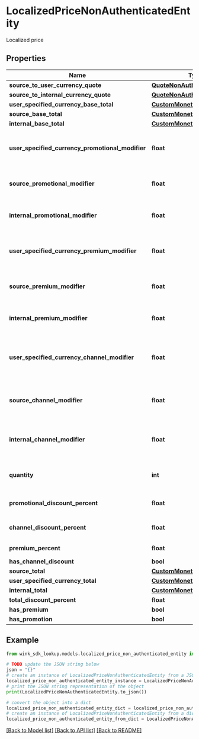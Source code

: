 # LocalizedPriceNonAuthenticatedEntity

Localized price

## Properties

Name | Type | Description | Notes
------------ | ------------- | ------------- | -------------
**source_to_user_currency_quote** | [**QuoteNonAuthenticatedEntity**](QuoteNonAuthenticatedEntity.md) |  | 
**source_to_internal_currency_quote** | [**QuoteNonAuthenticatedEntity**](QuoteNonAuthenticatedEntity.md) |  | 
**user_specified_currency_base_total** | [**CustomMonetaryAmount**](CustomMonetaryAmount.md) |  | 
**source_base_total** | [**CustomMonetaryAmount**](CustomMonetaryAmount.md) |  | 
**internal_base_total** | [**CustomMonetaryAmount**](CustomMonetaryAmount.md) |  | 
**user_specified_currency_promotional_modifier** | **float** | Promotional modifiers in user specified currency | [optional] 
**source_promotional_modifier** | **float** | Promotional modifiers in hotel currency | [optional] 
**internal_promotional_modifier** | **float** | Promotional modifiers in wink currency | [optional] 
**user_specified_currency_premium_modifier** | **float** | Premium modifiers in user specified currency | [optional] 
**source_premium_modifier** | **float** | Premium modifiers in hotel currency | [optional] 
**internal_premium_modifier** | **float** | Premium modifiers in wink currency | [optional] 
**user_specified_currency_channel_modifier** | **float** | Channel / Membership modifier in user specified currency | [optional] 
**source_channel_modifier** | **float** | Channel / Membership modifier in hotel currency | [optional] 
**internal_channel_modifier** | **float** | Channel / Membership modifier in wink currency | [optional] 
**quantity** | **int** | How many of this item is included in this price | [optional] [default to 1]
**promotional_discount_percent** | **float** | Promotional discount percent | [optional] 
**channel_discount_percent** | **float** | Channel discount percent | [optional] 
**premium_percent** | **float** | Premium percent | [optional] 
**has_channel_discount** | **bool** |  | [optional] 
**source_total** | [**CustomMonetaryAmount**](CustomMonetaryAmount.md) |  | [optional] 
**user_specified_currency_total** | [**CustomMonetaryAmount**](CustomMonetaryAmount.md) |  | [optional] 
**internal_total** | [**CustomMonetaryAmount**](CustomMonetaryAmount.md) |  | [optional] 
**total_discount_percent** | **float** |  | [optional] 
**has_premium** | **bool** |  | [optional] 
**has_promotion** | **bool** |  | [optional] 

## Example

```python
from wink_sdk_lookup.models.localized_price_non_authenticated_entity import LocalizedPriceNonAuthenticatedEntity

# TODO update the JSON string below
json = "{}"
# create an instance of LocalizedPriceNonAuthenticatedEntity from a JSON string
localized_price_non_authenticated_entity_instance = LocalizedPriceNonAuthenticatedEntity.from_json(json)
# print the JSON string representation of the object
print(LocalizedPriceNonAuthenticatedEntity.to_json())

# convert the object into a dict
localized_price_non_authenticated_entity_dict = localized_price_non_authenticated_entity_instance.to_dict()
# create an instance of LocalizedPriceNonAuthenticatedEntity from a dict
localized_price_non_authenticated_entity_from_dict = LocalizedPriceNonAuthenticatedEntity.from_dict(localized_price_non_authenticated_entity_dict)
```
[[Back to Model list]](../README.md#documentation-for-models) [[Back to API list]](../README.md#documentation-for-api-endpoints) [[Back to README]](../README.md)



